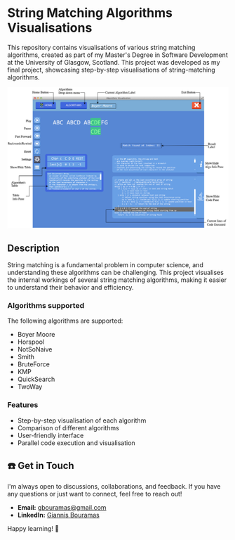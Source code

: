 # String Matching Algorithms Visualisations

This repository contains visualisations of various string matching algorithms, created as part of my Master's Degree in Software Development at the University of Glasgow, Scotland. This project was developed as my final project, showcasing step-by-step visualisations of string-matching algorithms.

![Main Screen](resources/imgs/main_screen.png)

## Description

String matching is a fundamental problem in computer science, and understanding these algorithms can be challenging. This project visualises the internal workings of several string matching algorithms, making it easier to understand their behavior and efficiency.

### Algorithms supported

The following algorithms are supported:

- Boyer Moore
- Horspool
- NotSoNaive
- Smith
- BruteForce
- KMP
- QuickSearch
- TwoWay

### Features

- Step-by-step visualisation of each algorithm
- Comparison of different algorithms
- User-friendly interface
- Parallel code execution and visualisation

## ☎️ Get in Touch

I'm always open to discussions, collaborations, and feedback. If you have any questions or just want to connect, feel free to reach out!

- **Email:** gbouramas@gmail.com
- **LinkedIn:** [Giannis Bouramas](https://www.linkedin.com/in/bouramas)

Happy learning! 🌟
